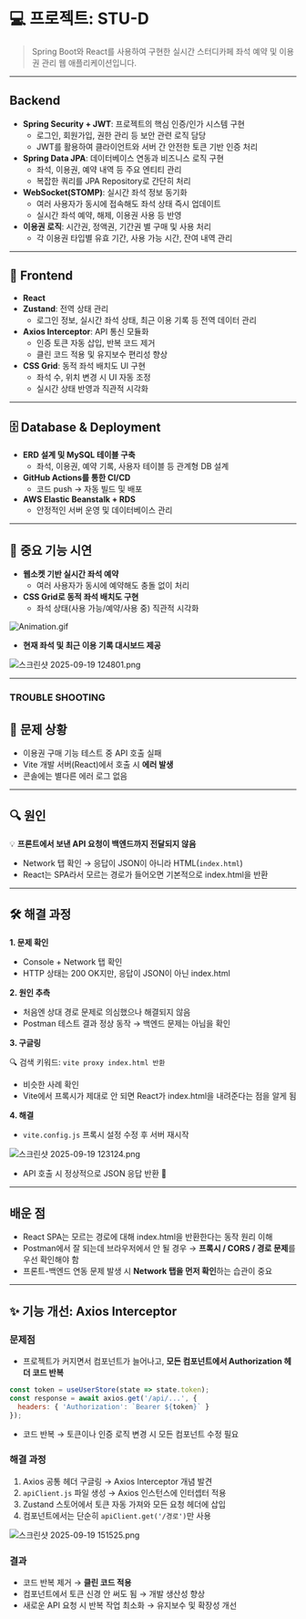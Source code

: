 # 💻 프로젝트: STU-D


> Spring Boot와 React를 사용하여 구현한 실시간 스터디카페 좌석 예약 및 이용권 관리 웹 애플리케이션입니다.
---

## Backend

- **Spring Security + JWT**: 프로젝트의 핵심 인증/인가 시스템 구현
    - 로그인, 회원가입, 권한 관리 등 보안 관련 로직 담당
    - JWT를 활용하여 클라이언트와 서버 간 안전한 토큰 기반 인증 처리
- **Spring Data JPA**: 데이터베이스 연동과 비즈니스 로직 구현
    - 좌석, 이용권, 예약 내역 등 주요 엔티티 관리
    - 복잡한 쿼리를 JPA Repository로 간단히 처리
- **WebSocket(STOMP)**: 실시간 좌석 정보 동기화
    - 여러 사용자가 동시에 접속해도 좌석 상태 즉시 업데이트
    - 실시간 좌석 예약, 해제, 이용권 사용 등 반영
- **이용권 로직**: 시간권, 정액권, 기간권 별 구매 및 사용 처리
    - 각 이용권 타입별 유효 기간, 사용 가능 시간, 잔여 내역 관리

---

## 🎨 Frontend

- **React**
- **Zustand**: 전역 상태 관리
    - 로그인 정보, 실시간 좌석 상태, 최근 이용 기록 등 전역 데이터 관리
- **Axios Interceptor**: API 통신 모듈화
    - 인증 토큰 자동 삽입, 반복 코드 제거
    - 클린 코드 적용 및 유지보수 편리성 향상
- **CSS Grid**: 동적 좌석 배치도 UI 구현
    - 좌석 수, 위치 변경 시 UI 자동 조정
    - 실시간 상태 반영과 직관적 시각화

---

## 🗄 Database & Deployment

- **ERD 설계 및 MySQL 테이블 구축**
    - 좌석, 이용권, 예약 기록, 사용자 테이블 등 관계형 DB 설계
- **GitHub Actions를 통한 CI/CD**
    - 코드 push → 자동 빌드 및 배포
- **AWS Elastic Beanstalk + RDS**
    - 안정적인 서버 운영 및 데이터베이스 관리

---

## 🚀 중요 기능 시연

- **웹소켓 기반 실시간 좌석 예약**
    - 여러 사용자가 동시에 예약해도 충돌 없이 처리
- **CSS Grid로 동적 좌석 배치도 구현**
    - 좌석 상태(사용 가능/예약/사용 중) 직관적 시각화

![Animation.gif](attachment:7a2d6eb1-6118-4799-a1e4-a6ee070f4b54:Animation.gif)

- **현재 좌석 및 최근 이용 기록 대시보드 제공**

![스크린샷 2025-09-19 124801.png](attachment:12fffc11-f842-4570-b709-0a194f5ca1e6:스크린샷_2025-09-19_124801.png)

---

### TROUBLE SHOOTING

## 🐞 문제 상황

- 이용권 구매 기능 테스트 중 API 호출 실패
- Vite 개발 서버(React)에서 호출 시 **에러 발생**
- 콘솔에는 별다른 에러 로그 없음

---

## 🔍 원인

💡 **프론트에서 보낸 API 요청이 백엔드까지 전달되지 않음**

- Network 탭 확인 → 응답이 JSON이 아니라 HTML(`index.html`)
- React는 SPA라서 모르는 경로가 들어오면 기본적으로 index.html을 반환

---

## 🛠️ 해결 과정

**1. 문제 확인**

- Console + Network 탭 확인
- HTTP 상태는 200 OK지만, 응답이 JSON이 아닌 index.html

**2. 원인 추측**

- 처음엔 상대 경로 문제로 의심했으나 해결되지 않음
- Postman 테스트 결과 정상 동작 → 백엔드 문제는 아님을 확인

**3. 구글링**

🔍 검색 키워드: `vite proxy index.html 반환`

- 비슷한 사례 확인
- Vite에서 프록시가 제대로 안 되면 React가 index.html을 내려준다는 점을 알게 됨

**4. 해결**

- `vite.config.js` 프록시 설정 수정 후 서버 재시작

![스크린샷 2025-09-19 123124.png](attachment:ba60d185-3901-418d-99cb-3231fba9de82:스크린샷_2025-09-19_123124.png)

- API 호출 시 정상적으로 JSON 응답 반환 🎉

---

## 배운 점

- React SPA는 모르는 경로에 대해 index.html을 반환한다는 동작 원리 이해
- Postman에서 잘 되는데 브라우저에서 안 될 경우 → **프록시 / CORS / 경로 문제**를 우선 확인해야 함
- 프론트-백엔드 연동 문제 발생 시 **Network 탭을 먼저 확인**하는 습관이 중요

---

## ✨ 기능 개선: Axios Interceptor

### 문제점

- 프로젝트가 커지면서 컴포넌트가 늘어나고, **모든 컴포넌트에서 Authorization 헤더 코드 반복**

```jsx
const token = useUserStore(state => state.token);
const response = await axios.get('/api/...', {
  headers: { 'Authorization': `Bearer ${token}` }
});

```

- 코드 반복 → 토큰이나 인증 로직 변경 시 모든 컴포넌트 수정 필요

### 해결 과정

1. Axios 공통 헤더 구글링 → Axios Interceptor 개념 발견
2. `apiClient.js` 파일 생성 → Axios 인스턴스에 인터셉터 적용
3. Zustand 스토어에서 토큰 자동 가져와 모든 요청 헤더에 삽입
4. 컴포넌트에서는 단순히 `apiClient.get('/경로')`만 사용

![스크린샷 2025-09-19 151525.png](attachment:65be181a-99c1-4f0e-b76a-5a837d10f107:스크린샷_2025-09-19_151525.png)

### 결과

- 코드 반복 제거 → **클린 코드 적용**
- 컴포넌트에서 토큰 신경 안 써도 됨 → 개발 생산성 향상
- 새로운 API 요청 시 반복 작업 최소화 → 유지보수 및 확장성 개선
